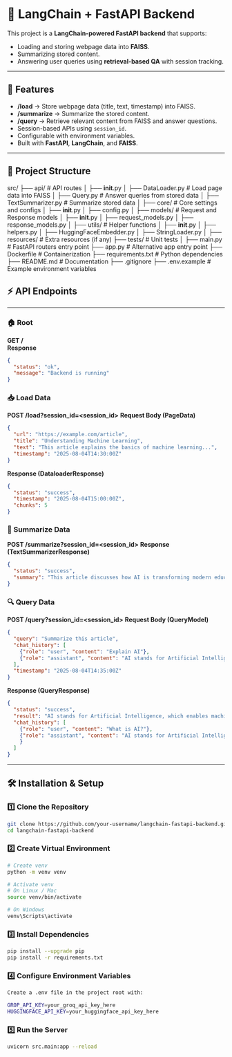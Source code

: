 # 📖 LangChain + FastAPI Backend

This project is a **LangChain-powered FastAPI backend** that supports:
- Loading and storing webpage data into **FAISS**.
- Summarizing stored content.
- Answering user queries using **retrieval-based QA** with session tracking.

---

## 🚀 Features
- **/load** → Store webpage data (title, text, timestamp) into FAISS.
- **/summarize** → Summarize the stored content.
- **/query** → Retrieve relevant content from FAISS and answer questions.
- Session-based APIs using `session_id`.
- Configurable with environment variables.
- Built with **FastAPI**, **LangChain**, and **FAISS**.

---

## 📂 Project Structure
src/
├── api/                    # API routes
│   ├── __init__.py
│   ├── DataLoader.py       # Load page data into FAISS
│   ├── Query.py            # Answer queries from stored data
│   ├── TextSummarizer.py   # Summarize stored data
│
├── core/                   # Core settings and configs
│   ├── __init__.py
│   ├── config.py
│
├── models/                 # Request and Response models
│   ├── __init__.py
│   ├── request_models.py
│   ├── response_models.py
│
├── utils/                  # Helper functions
│   ├── __init__.py
│   ├── helpers.py
│   ├── HuggingFaceEmbedder.py
│   ├── StringLoader.py
│
├── resources/              # Extra resources (if any)
├── tests/                  # Unit tests
│
├── main.py                 # FastAPI routers entry point
├── app.py                  # Alternative app entry point
├── Dockerfile              # Containerization
├── requirements.txt        # Python dependencies
├── README.md               # Documentation
├── .gitignore
├── .env.example            # Example environment variables

## ⚡ API Endpoints

---

### 🏠 Root
**GET /**  
**Response**
```json
{
  "status": "ok",
  "message": "Backend is running"
}
```

### 📥 Load Data

**POST /load?session_id=<session_id>**
**Request Body (PageData)**
```json
{
  "url": "https://example.com/article",
  "title": "Understanding Machine Learning",
  "text": "This article explains the basics of machine learning...",
  "timestamp": "2025-08-04T14:30:00Z"
}
```

**Response (DataloaderResponse)**
```json
{
  "status": "success",
  "timestamp": "2025-08-04T15:00:00Z",
  "chunks": 5
}
```

### 📝 Summarize Data

**POST /summarize?session_id=<session_id>**
**Response (TextSummarizerResponse)**
```json
{
  "status": "success",
  "summary": "This article discusses how AI is transforming modern education systems."
}
```

### 🔍 Query Data

**POST /query?session_id=<session_id>**
**Request Body (QueryModel)**
```json
{
  "query": "Summarize this article",
  "chat_history": [
    {"role": "user", "content": "Explain AI"},
    {"role": "assistant", "content": "AI stands for Artificial Intelligence..."}
  ],
  "timestamp": "2025-08-04T14:35:00Z"
}
```

**Response (QueryResponse)**
```json
{
  "status": "success",
  "result": "AI stands for Artificial Intelligence, which enables machines to mimic human intelligence.",
  "chat_history": [
    {"role": "user", "content": "What is AI?"},
    {"role": "assistant", "content": "AI stands for Artificial Intelligence..."
    }
  ]
}
```
---

## 🛠️ Installation & Setup

### 1️⃣ Clone the Repository
```bash
git clone https://github.com/your-username/langchain-fastapi-backend.git
cd langchain-fastapi-backend
```

### 2️⃣ Create Virtual Environment
```bash
# Create venv
python -m venv venv

# Activate venv
# On Linux / Mac
source venv/bin/activate

# On Windows
venv\Scripts\activate
```

### 3️⃣ Install Dependencies
```bash
pip install --upgrade pip
pip install -r requirements.txt
```

### 4️⃣ Configure Environment Variables
```bash
Create a .env file in the project root with:

GROP_API_KEY=your_groq_api_key_here
HUGGINGFACE_API_KEY=your_huggingface_api_key_here
```

### 5️⃣ Run the Server
```bash
uvicorn src.main:app --reload
```
